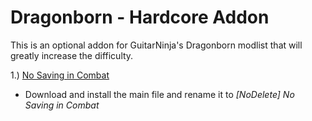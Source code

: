 # Dragonborn - Hardcore Addon
This is an optional addon for GuitarNinja's Dragonborn modlist that will greatly increase the difficulty. 

1.) [No Saving in Combat](https://www.nexusmods.com/skyrimspecialedition/mods/29914)
  - Download and install the main file and rename it to *[NoDelete] No Saving in Combat*
